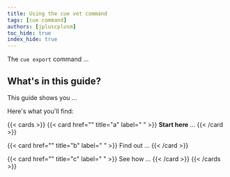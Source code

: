 ```yaml
---
title: Using the cue vet command
tags: [cue command]
authors: [jpluscplusm]
toc_hide: true
index_hide: true
---
```


The `cue export` command ...

## What's in this guide?

This guide shows you ...

Here's what you'll find:

{{< cards >}}
{{< card href="" title="a" label=" " >}}
  **Start here** ...
{{< /card >}}

{{< card href="" title="b" label=" " >}}
  Find out ...
{{< /card >}}

{{< card href="" title="c" label=" " >}}
  See how ...
{{< /card >}}
{{< /cards >}}
